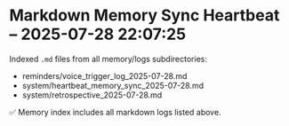 # Markdown Memory Sync Heartbeat – 2025-07-28 22:07:25

Indexed `.md` files from all memory/logs subdirectories:

- reminders/voice_trigger_log_2025-07-28.md
- system/heartbeat_memory_sync_2025-07-28.md
- system/retrospective_2025-07-28.md

✅ Memory index includes all markdown logs listed above.

